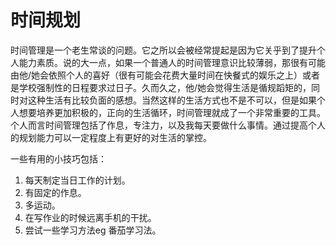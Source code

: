 # 时间规划

时间管理是一个老生常谈的问题。它之所以会被经常提起是因为它关乎到了提升个人能力素质。说的大一点，如果一个普通人的时间管理意识比较薄弱，那很有可能由他/她会依照个人的喜好（很有可能会花费大量时间在快餐式的娱乐之上）或者是学校强制性的日程要求过日子。久而久之，他/她会觉得生活是循规蹈矩的，同时对这种生活有比较负面的感想。当然这样的生活方式也不是不可以，但是如果个人想要培养更加积极的，正向的生活循环，时间管理就成了一个非常重要的工具。个人而言时间管理包括了作息，专注力，以及我每天要做什么事情。通过提高个人的规划能力可以一定程度上有更好的对生活的掌控。



一些有用的小技巧包括：

1. 每天制定当日工作的计划。
2. 有固定的作息。
3. 多运动。
4. 在写作业的时候远离手机的干扰。
5. 尝试一些学习方法eg 番茄学习法。
